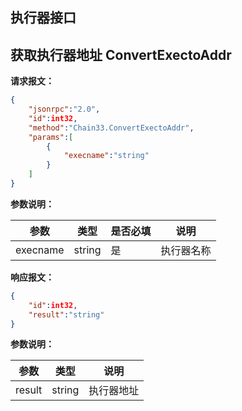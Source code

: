 ## 执行器接口


## 获取执行器地址 ConvertExectoAddr
**请求报文<!--[rpc/types/ExecNameParm]-->：**
```json
{
	"jsonrpc":"2.0",
	"id":int32,
	"method":"Chain33.ConvertExectoAddr",
    "params":[
		{
			"execname":"string"
		}
	]
}
```
**参数说明：**

|参数|类型|是否必填|说明|
|----|----|----|----|
|execname|string|是|执行器名称|

**响应报文：**
```json
{
	"id":int32,
    "result":"string"
}
```
**参数说明：**

|参数|类型|说明|
|----|----|----|
|result|string|执行器地址|

